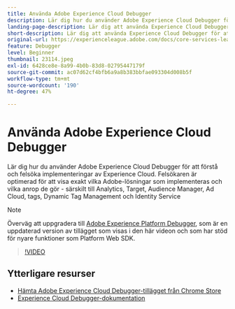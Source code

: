```yaml
---
title: Använda Adobe Experience Cloud Debugger
description: Lär dig hur du använder Adobe Experience Cloud Debugger för att förstå och felsöka implementeringar av Experience Cloud.
landing-page-description: Lär dig att använda Experience Cloud Debugger för att felsöka implementeringarna. Förstå vilka Adobe-lösningar som implementeras och vilka anrop de gör.
short-description: Lär dig att använda Experience Cloud Debugger för att felsöka implementeringarna. Förstå vilka Adobe-lösningar som implementeras och vilka anrop de gör.
original-url: https://experienceleague.adobe.com/docs/core-services-learn/tutorials/debugger/use-the-experience-cloud-debugger.html
feature: Debugger
level: Beginner
thumbnail: 23114.jpeg
exl-id: 6428ce8e-8a99-4b0b-83d8-02795447179f
source-git-commit: ac07d62cf4bfb6a9a8b383bbfae093304d008b5f
workflow-type: tm+mt
source-wordcount: '190'
ht-degree: 47%

---
```


# Använda Adobe Experience Cloud Debugger

Lär dig hur du använder Adobe Experience Cloud Debugger för att förstå och felsöka implementeringar av Experience Cloud. Felsökaren är optimerad för att visa exakt vilka Adobe-lösningar som implementeras och vilka anrop de gör - särskilt till Analytics, Target, Audience Manager, Ad Cloud, tags, Dynamic Tag Management och Identity Service

>[!NOTE]
>
>Överväg att uppgradera till [Adobe Experience Platform Debugger](../overview.md), som är en uppdaterad version av tillägget som visas i den här videon och som har stöd för nyare funktioner som Platform Web SDK.


>[!VIDEO](https://video.tv.adobe.com/v/23064/?quality=12)

## Ytterligare resurser

* [Hämta Adobe Experience Cloud Debugger-tillägget från Chrome Store](https://chrome.google.com/webstore/detail/adobe-experience-cloud-de/ocdmogmohccmeicdhlhhgepeaijenapj)
* [Experience Cloud Debugger-dokumentation](https://experienceleague.adobe.com/docs/debugger/using/experience-cloud-debugger.html)
